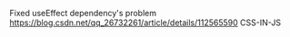 Fixed useEffect dependency's problem
https://blog.csdn.net/qq_26732261/article/details/112565590
CSS-IN-JS